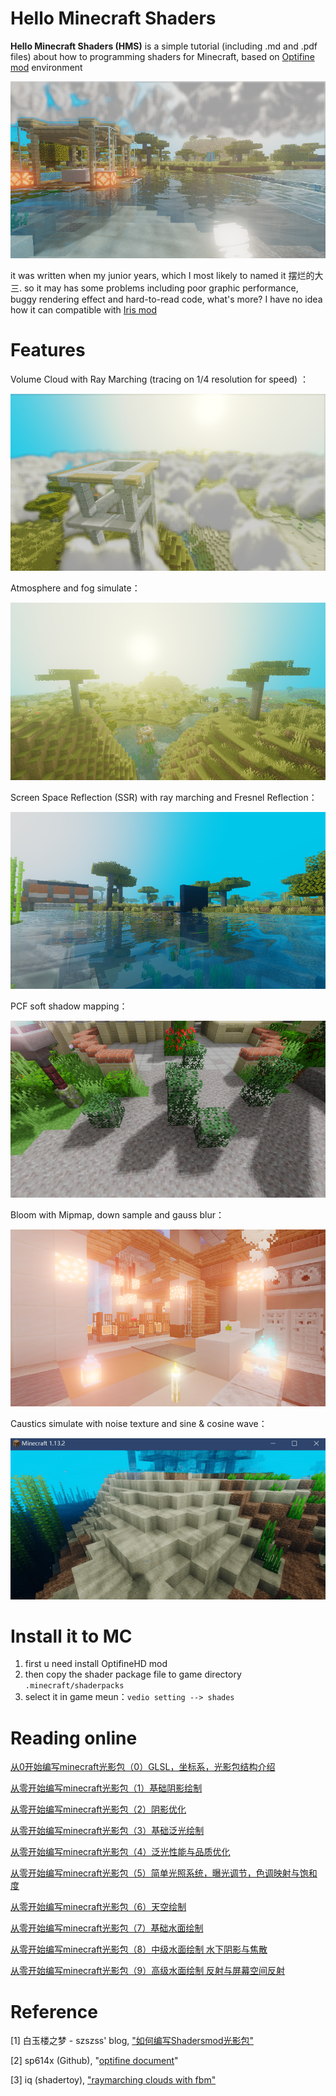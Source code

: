 # Hello Minecraft Shaders

**Hello Minecraft Shaders (HMS)** is a simple tutorial (including .md and .pdf files) about how to programming shaders for Minecraft, based on [Optifine mod](https://github.com/sp614x/optifine) environment

![image-20211231142134849](README.assets/image-20211231142134849.png)



it was written when my junior years, which I most likely to named it 摆烂的大三. so it may has some problems including poor graphic performance, buggy rendering effect and hard-to-read code, what's more? I have no idea how it can compatible with [Iris mod](https://github.com/IrisShaders/Iris)



# Features

Volume Cloud with Ray Marching (tracing on 1/4 resolution for speed) ：

![image-20211228173111194](README.assets/image-20211228173111194.png)



Atmosphere and fog simulate：

![image-20211227105950704](README.assets/image-20211227105950704.png)



Screen Space Reflection (SSR) with ray marching and Fresnel Reflection：

![image-20211227104528872](README.assets/image-20211227104528872.png)



PCF soft shadow mapping：

![image-20211227103553606](README.assets/image-20211227103553606.png)



Bloom with Mipmap, down sample and gauss blur：

![image-20211227105430895](README.assets/image-20211227105430895.png)



Caustics simulate with noise texture and sine & cosine wave：

<div align="center"><img src="README.assets/20201009214559165.gif"></div>






# Install it to MC

1. first u need install OptifineHD mod
2. then copy the shader package file to game directory `.minecraft/shaderpacks`
3. select it in game meun：`vedio setting --> shades`



# Reading online 

[从0开始编写minecraft光影包（0）GLSL，坐标系，光影包结构介绍](https://blog.csdn.net/weixin_44176696/article/details/108152896)

[从零开始编写minecraft光影包（1）基础阴影绘制](https://blog.csdn.net/weixin_44176696/article/details/108625077)

[从零开始编写minecraft光影包（2）阴影优化](https://blog.csdn.net/weixin_44176696/article/details/108637819)

[从零开始编写minecraft光影包（3）基础泛光绘制](https://blog.csdn.net/weixin_44176696/article/details/108672719)

[从零开始编写minecraft光影包（4）泛光性能与品质优化](https://blog.csdn.net/weixin_44176696/article/details/108692525)

[从零开始编写minecraft光影包（5）简单光照系统，曝光调节，色调映射与饱和度](https://blog.csdn.net/weixin_44176696/article/details/108909824)

[从零开始编写minecraft光影包（6）天空绘制](https://blog.csdn.net/weixin_44176696/article/details/108943499)

[从零开始编写minecraft光影包（7）基础水面绘制](https://blog.csdn.net/weixin_44176696/article/details/108951799)

[从零开始编写minecraft光影包（8）中级水面绘制 水下阴影与焦散](https://blog.csdn.net/weixin_44176696/article/details/108984693)

[从零开始编写minecraft光影包（9）高级水面绘制 反射与屏幕空间反射](https://blog.csdn.net/weixin_44176696/article/details/109189603)



# Reference

[1] 白玉楼之梦 - szszss' blog, ["如何编写Shadersmod光影包"](http://blog.hakugyokurou.net/)

[2] sp614x (Github), "[optifine document](https://github.com/sp614x/optifine)"

[3] iq (shadertoy), ["raymarching clouds with fbm"](https://www.shadertoy.com/view/XslGRr)

